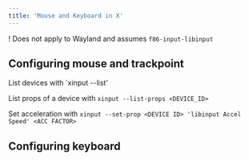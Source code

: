 ```yaml
---
title: 'Mouse and Keyboard in X'
---
```


! Does not apply to Wayland and assumes `f86-input-libinput`

## Configuring mouse and trackpoint

List devices with `xinput --list'

List props of a device with `xinput --list-props <DEVICE_ID>`

Set acceleration with `xinput --set-prop <DEVICE ID> 'libinput Accel Speed' <ACC FACTOR>`

## Configuring keyboard